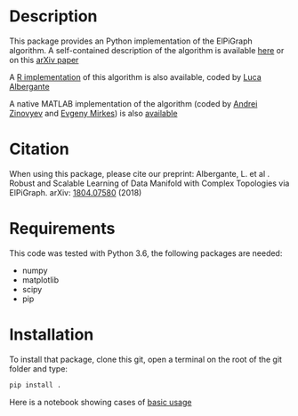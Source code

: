 Description
===========

This package provides an Python implementation of the ElPiGraph algorithm. A
self-contained description of the algorithm is available
[here](https://github.com/auranic/Elastic-principal-graphs/blob/master/ElPiGraph_Methods.pdf)
or on this [arXiv paper](https://arxiv.org/abs/1804.07580)

A [R implementation](https://github.com/Albluca/ElPiGraph.R) of this algorithm is also available,
coded by [Luca Albergante](https://github.com/Albluca)

A native MATLAB implementation of the algorithm (coded by [Andrei
Zinovyev](https://github.com/auranic/) and [Evgeny
Mirkes](https://github.com/Mirkes)) is also
[available](https://github.com/auranic/Elastic-principal-graphs)

Citation
========

When using this package, please cite our preprint:
Albergante, L.  et al . Robust and Scalable  Learning of Data Manifold with Complex Topologies via ElPiGraph.
arXiv: [1804.07580](https://arxiv.org/abs/1804.07580) (2018)

Requirements
============

This code was tested with Python 3.6, the following packages are needed:

-	numpy
-	matplotlib
-   scipy
-   pip

Installation
============

To install that package, clone this git, open a terminal on the root of the git folder and type:
```bash
pip install .
```

Here is a notebook showing cases of [basic usage](elpigraph/docs/Basic%20usage.ipynb)
